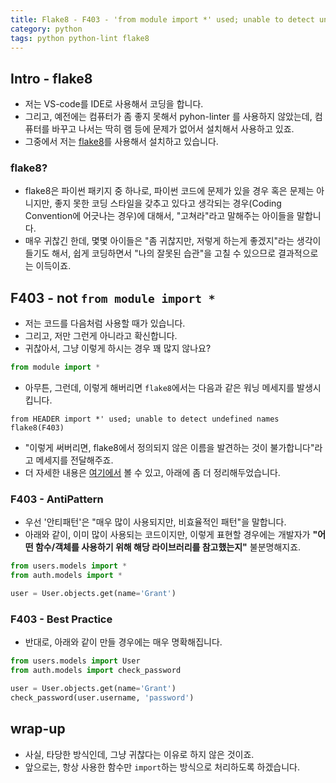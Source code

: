 ```yaml
---
title: Flake8 - F403 - 'from module import *' used; unable to detect undefined names
category: python
tags: python python-lint flake8 
---
```


## Intro - flake8

- 저는 VS-code를 IDE로 사용해서 코딩을 합니다. 
- 그리고, 예전에는 컴퓨터가 좀 좋지 못해서 pyhon-linter 를 사용하지 않았는데, 컴퓨터를 바꾸고 나서는 딱히 램 등에 문제가 없어서 설치해서 사용하고 있죠.
- 그중에서 저는 [flake8](https://pypi.org/project/flake8/)를 사용해서 설치하고 있습니다.

### flake8? 

- flake8은 파이썬 패키지 중 하나로, 파이썬 코드에 문제가 있을 경우 혹은 문제는 아니지만, 좋지 못한 코딩 스타일을 갖추고 있다고 생각되는 경우(Coding Convention에 어긋나는 경우)에 대해서, "고쳐라"라고 말해주는 아이들을 말합니다.
- 매우 귀찮긴 한데, 몇몇 아이들은 "좀 귀찮지만, 저렇게 하는게 좋겠지"라는 생각이 들기도 해서, 쉽게 코딩하면서 "나의 잘못된 습관"을 고칠 수 있으므로 결과적으로는 이득이죠.
  
## F403 - not `from module import *`

- 저는 코드를 다음처럼 사용할 때가 있습니다. 
- 그리고, 저만 그런게 아니라고 확신합니다. 
- 귀찮아서, 그냥 이렇게 하시는 경우 꽤 많지 않나요?

```python
from module import *
```

- 아무튼, 그런데, 이렇게 해버리면 `flake8`에서는 다음과 같은 워닝 메세지를 발생시킵니다.

```plaintext 
from HEADER import *' used; unable to detect undefined names 
flake8(F403)
```

- "이렇게 써버리면, flake8에서 정의되지 않은 이름을 발견하는 것이 불가합니다"라고 메세지를 전달해주죠. 
- 더 자세한 내용은 [여기에서](https://www.flake8rules.com/rules/F403.html) 볼 수 있고, 아래에 좀 더 정리해두었습니다.

### F403 - AntiPattern 

- 우선 '안티패턴'은 "매우 많이 사용되지만, 비효율적인 패턴"을 말합니다. 
- 아래와 같이, 이미 많이 사용되는 코드이지만, 이렇게 표현할 경우에는 개발자가 **"어떤 함수/객체를 사용하기 위해 해당 라이브러리를 참고했는지"** 불분명해지죠. 

```python
from users.models import *
from auth.models import *

user = User.objects.get(name='Grant')
```

### F403 - Best Practice

- 반대로, 아래와 같이 만들 경우에는 매우 명확해집니다.

```python
from users.models import User
from auth.models import check_password

user = User.objects.get(name='Grant')
check_password(user.username, 'password')
```

## wrap-up

- 사실, 타당한 방식인데, 그냥 귀찮다는 이유로 하지 않은 것이죠.
- 앞으로는, 항상 사용한 함수만 `import`하는 방식으로 처리하도록 하겠습니다.

